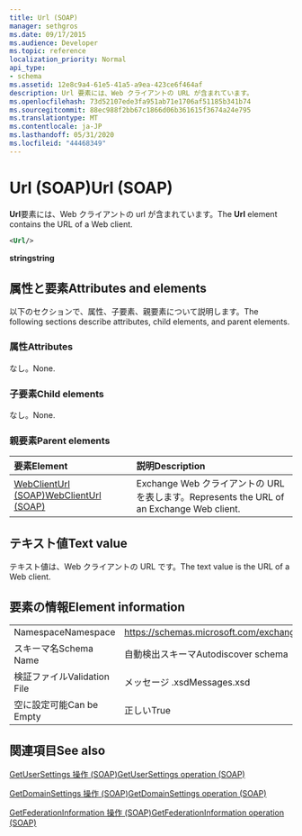 ```yaml
---
title: Url (SOAP)
manager: sethgros
ms.date: 09/17/2015
ms.audience: Developer
ms.topic: reference
localization_priority: Normal
api_type:
- schema
ms.assetid: 12e8c9a4-61e5-41a5-a9ea-423ce6f464af
description: Url 要素には、Web クライアントの URL が含まれています。
ms.openlocfilehash: 73d52107ede3fa951ab71e1706af51185b341b74
ms.sourcegitcommit: 88ec988f2bb67c1866d06b361615f3674a24e795
ms.translationtype: MT
ms.contentlocale: ja-JP
ms.lasthandoff: 05/31/2020
ms.locfileid: "44468349"
---
```

# <a name="url-soap"></a><span data-ttu-id="a25ef-103">Url (SOAP)</span><span class="sxs-lookup"><span data-stu-id="a25ef-103">Url (SOAP)</span></span>

<span data-ttu-id="a25ef-104">**Url**要素には、Web クライアントの url が含まれています。</span><span class="sxs-lookup"><span data-stu-id="a25ef-104">The **Url** element contains the URL of a Web client.</span></span> 
  
```XML
<Url/>
```

 <span data-ttu-id="a25ef-105">**string**</span><span class="sxs-lookup"><span data-stu-id="a25ef-105">**string**</span></span>
## <a name="attributes-and-elements"></a><span data-ttu-id="a25ef-106">属性と要素</span><span class="sxs-lookup"><span data-stu-id="a25ef-106">Attributes and elements</span></span>

<span data-ttu-id="a25ef-107">以下のセクションで、属性、子要素、親要素について説明します。</span><span class="sxs-lookup"><span data-stu-id="a25ef-107">The following sections describe attributes, child elements, and parent elements.</span></span>
  
### <a name="attributes"></a><span data-ttu-id="a25ef-108">属性</span><span class="sxs-lookup"><span data-stu-id="a25ef-108">Attributes</span></span>

<span data-ttu-id="a25ef-109">なし。</span><span class="sxs-lookup"><span data-stu-id="a25ef-109">None.</span></span>
  
### <a name="child-elements"></a><span data-ttu-id="a25ef-110">子要素</span><span class="sxs-lookup"><span data-stu-id="a25ef-110">Child elements</span></span>

<span data-ttu-id="a25ef-111">なし。</span><span class="sxs-lookup"><span data-stu-id="a25ef-111">None.</span></span>
  
### <a name="parent-elements"></a><span data-ttu-id="a25ef-112">親要素</span><span class="sxs-lookup"><span data-stu-id="a25ef-112">Parent elements</span></span>

|<span data-ttu-id="a25ef-113">**要素**</span><span class="sxs-lookup"><span data-stu-id="a25ef-113">**Element**</span></span>|<span data-ttu-id="a25ef-114">**説明**</span><span class="sxs-lookup"><span data-stu-id="a25ef-114">**Description**</span></span>|
|:-----|:-----|
|[<span data-ttu-id="a25ef-115">WebClientUrl (SOAP)</span><span class="sxs-lookup"><span data-stu-id="a25ef-115">WebClientUrl (SOAP)</span></span>](webclienturl-soap.md) <br/> |<span data-ttu-id="a25ef-116">Exchange Web クライアントの URL を表します。</span><span class="sxs-lookup"><span data-stu-id="a25ef-116">Represents the URL of an Exchange Web client.</span></span>  <br/> |
   
## <a name="text-value"></a><span data-ttu-id="a25ef-117">テキスト値</span><span class="sxs-lookup"><span data-stu-id="a25ef-117">Text value</span></span>

<span data-ttu-id="a25ef-118">テキスト値は、Web クライアントの URL です。</span><span class="sxs-lookup"><span data-stu-id="a25ef-118">The text value is the URL of a Web client.</span></span>
  
## <a name="element-information"></a><span data-ttu-id="a25ef-119">要素の情報</span><span class="sxs-lookup"><span data-stu-id="a25ef-119">Element information</span></span>

|||
|:-----|:-----|
|<span data-ttu-id="a25ef-120">Namespace</span><span class="sxs-lookup"><span data-stu-id="a25ef-120">Namespace</span></span>  <br/> |https://schemas.microsoft.com/exchange/2010/Autodiscover  <br/> |
|<span data-ttu-id="a25ef-121">スキーマ名</span><span class="sxs-lookup"><span data-stu-id="a25ef-121">Schema Name</span></span>  <br/> |<span data-ttu-id="a25ef-122">自動検出スキーマ</span><span class="sxs-lookup"><span data-stu-id="a25ef-122">Autodiscover schema</span></span>  <br/> |
|<span data-ttu-id="a25ef-123">検証ファイル</span><span class="sxs-lookup"><span data-stu-id="a25ef-123">Validation File</span></span>  <br/> |<span data-ttu-id="a25ef-124">メッセージ .xsd</span><span class="sxs-lookup"><span data-stu-id="a25ef-124">Messages.xsd</span></span>  <br/> |
|<span data-ttu-id="a25ef-125">空に設定可能</span><span class="sxs-lookup"><span data-stu-id="a25ef-125">Can be Empty</span></span>  <br/> |<span data-ttu-id="a25ef-126">正しい</span><span class="sxs-lookup"><span data-stu-id="a25ef-126">True</span></span>  <br/> |
   
## <a name="see-also"></a><span data-ttu-id="a25ef-127">関連項目</span><span class="sxs-lookup"><span data-stu-id="a25ef-127">See also</span></span>



[<span data-ttu-id="a25ef-128">GetUserSettings 操作 (SOAP)</span><span class="sxs-lookup"><span data-stu-id="a25ef-128">GetUserSettings operation (SOAP)</span></span>](getusersettings-operation-soap.md)
  
[<span data-ttu-id="a25ef-129">GetDomainSettings 操作 (SOAP)</span><span class="sxs-lookup"><span data-stu-id="a25ef-129">GetDomainSettings operation (SOAP)</span></span>](getdomainsettings-operation-soap.md)
  
[<span data-ttu-id="a25ef-130">GetFederationInformation 操作 (SOAP)</span><span class="sxs-lookup"><span data-stu-id="a25ef-130">GetFederationInformation operation (SOAP)</span></span>](getfederationinformation-operation-soap.md)

